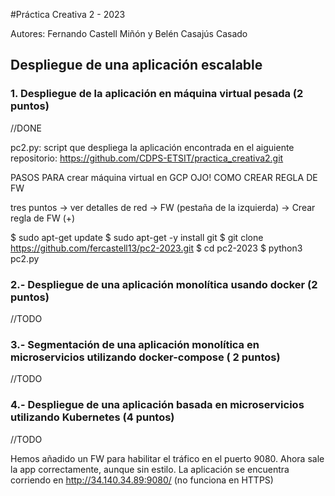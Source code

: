 #Práctica Creativa 2 - 2023

Autores: Fernando Castell Miñón y Belén Casajús Casado


## Despliegue de una aplicación escalable

### 1. Despliegue de la aplicación en máquina virtual pesada (2 puntos)

//DONE

pc2.py: script que despliega la aplicación encontrada en el aiguiente repositorio:
https://github.com/CDPS-ETSIT/practica_creativa2.git


PASOS PARA crear máquina virtual en GCP
OJO! COMO CREAR REGLA DE FW

tres puntos -> ver detalles de red -> FW (pestaña de la izquierda) -> Crear regla de FW (+)



$ sudo apt-get update
$ sudo apt-get -y install git
$ git clone https://github.com/fercastell13/pc2-2023.git
$ cd pc2-2023
$ python3 pc2.py



### 2.- Despliegue de una aplicación monolítica usando docker (2 puntos)
//TODO

### 3.- Segmentación de una aplicación monolítica en microservicios utilizando docker-compose ( 2 puntos)
//TODO

### 4.- Despliegue de una aplicación basada en microservicios utilizando Kubernetes (4 puntos)
//TODO


Hemos añadido un FW para habilitar el tráfico en el puerto 9080. Ahora sale la app correctamente, aunque sin estilo.
La aplicación se encuentra corriendo en http://34.140.34.89:9080/ (no funciona en HTTPS)


